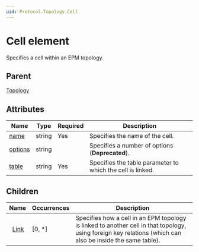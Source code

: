 ```yaml
---
uid: Protocol.Topology.Cell
---
```


# Cell element

Specifies a cell within an EPM topology.

## Parent

[Topology](xref:Protocol.Topology)

## Attributes

|Name|Type|Required|Description|
|--- |--- |--- |--- |
|[name](xref:Protocol.Topology.Cell-name)|string|Yes|Specifies the name of the cell.|
|[options](xref:Protocol.Topology.Cell-options)|string||Specifies a number of options (**Deprecated**).|
|[table](xref:Protocol.Topology.Cell-table)|string|Yes|Specifies the table parameter to which the cell is linked.|

## Children

|Name|Occurrences|Description|
|--- |--- |--- |
|&nbsp;&nbsp;[Link](xref:Protocol.Topology.Cell.Link)|[0, *]|Specifies how a cell in an EPM topology is linked to another cell in that topology, using foreign key relations (which can also be inside the same table).|
